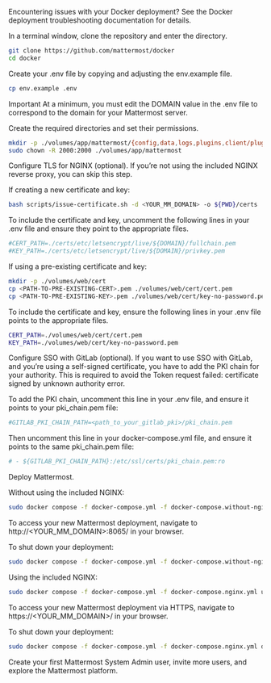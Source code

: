Encountering issues with your Docker deployment? See the Docker deployment troubleshooting documentation for details.

In a terminal window, clone the repository and enter the directory.

```bash
git clone https://github.com/mattermost/docker
cd docker
```
Create your .env file by copying and adjusting the env.example file.
```bash
cp env.example .env
```
Important
At a minimum, you must edit the DOMAIN value in the .env file to correspond to the domain for your Mattermost server.

Create the required directories and set their permissions.
```bash
mkdir -p ./volumes/app/mattermost/{config,data,logs,plugins,client/plugins,bleve-indexes}
sudo chown -R 2000:2000 ./volumes/app/mattermost
```
Configure TLS for NGINX (optional). If you’re not using the included NGINX reverse proxy, you can skip this step.

If creating a new certificate and key:
```bash
bash scripts/issue-certificate.sh -d <YOUR_MM_DOMAIN> -o ${PWD}/certs
```
To include the certificate and key, uncomment the following lines in your .env file and ensure they point to the appropriate files.
```bash
#CERT_PATH=./certs/etc/letsencrypt/live/${DOMAIN}/fullchain.pem
#KEY_PATH=./certs/etc/letsencrypt/live/${DOMAIN}/privkey.pem
```
If using a pre-existing certificate and key:
```bash
mkdir -p ./volumes/web/cert
cp <PATH-TO-PRE-EXISTING-CERT>.pem ./volumes/web/cert/cert.pem
cp <PATH-TO-PRE-EXISTING-KEY>.pem ./volumes/web/cert/key-no-password.pem
```
To include the certificate and key, ensure the following lines in your .env file points to the appropriate files.
```bash
CERT_PATH=./volumes/web/cert/cert.pem
KEY_PATH=./volumes/web/cert/key-no-password.pem
```
Configure SSO with GitLab (optional). If you want to use SSO with GitLab, and you’re using a self-signed certificate, you have to add the PKI chain for your authority. This is required to avoid the Token request failed: certificate signed by unknown authority error.

To add the PKI chain, uncomment this line in your .env file, and ensure it points to your pki_chain.pem file:

```bash
#GITLAB_PKI_CHAIN_PATH=<path_to_your_gitlab_pki>/pki_chain.pem
```
Then uncomment this line in your docker-compose.yml file, and ensure it points to the same pki_chain.pem file:
```bash
# - ${GITLAB_PKI_CHAIN_PATH}:/etc/ssl/certs/pki_chain.pem:ro
```
Deploy Mattermost.

Without using the included NGINX:
```bash
sudo docker compose -f docker-compose.yml -f docker-compose.without-nginx.yml up -d
```
To access your new Mattermost deployment, navigate to http://<YOUR_MM_DOMAIN>:8065/ in your browser.

To shut down your deployment:
```bash
sudo docker compose -f docker-compose.yml -f docker-compose.without-nginx.yml down
```
Using the included NGINX:
```bash
sudo docker compose -f docker-compose.yml -f docker-compose.nginx.yml up -d
```
To access your new Mattermost deployment via HTTPS, navigate to https://<YOUR_MM_DOMAIN>/ in your browser.

To shut down your deployment:
```bash
sudo docker compose -f docker-compose.yml -f docker-compose.nginx.yml down
```
Create your first Mattermost System Admin user, invite more users, and explore the Mattermost platform.
